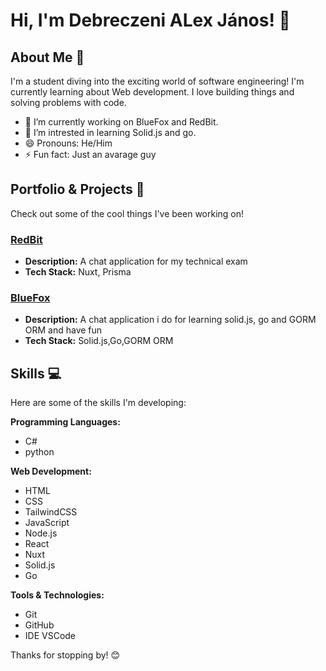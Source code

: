 # Hi, I'm Debreczeni ALex János! 👋

## About Me 🌱

I'm a student diving into the exciting world of software engineering! I'm currently learning about Web development. I love building things and solving problems with code.

- 🔭 I’m currently working on BlueFox and RedBit.
- 🌱 I’m intrested in learning Solid.js and go.
- 😄 Pronouns: He/Him
- ⚡ Fun fact: Just an avarage guy

## Portfolio & Projects 🚀

Check out some of the cool things I've been working on!

### [RedBit](https://github.com/RedBit-devs/RedBit)
- **Description:** A chat application for my  technical exam
- **Tech Stack:** Nuxt, Prisma

### [BlueFox](https://github.com/413ksz/BlueFox)
- **Description:** A chat application i do for learning solid.js, go and GORM ORM and have fun
- **Tech Stack:** Solid.js,Go,GORM ORM


## Skills 💻

Here are some of the skills I'm developing:

**Programming Languages:**
- C#
- python
  
**Web Development:**
- HTML
- CSS
- TailwindCSS
- JavaScript
- Node.js
- React
- Nuxt
- Solid.js
- Go
  
**Tools & Technologies:**
- Git
- GitHub
- IDE VSCode

Thanks for stopping by! 😊
